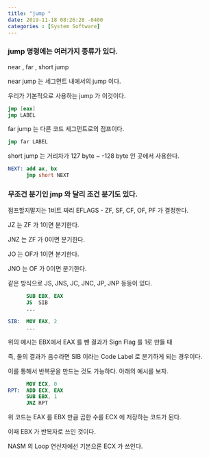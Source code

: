 ```yaml
---
title: "jump "
date: 2019-11-18 08:26:28 -0400
categories : [System Software]
---
```


### jump 명령에는 여러가지 종류가 있다.

near , far , short jump

near jump 는 세그먼트 내에서의 jump 이다.

우리가 기본적으로 사용하는 jump 가 이것이다.

```nasm
jmp [eax]
jmp LABEL
```


far jump 는 다른 코드 세그먼트로의 점프이다.

```nasm
jmp far LABEL
```


short jump 는 거리차가 127 byte ~ -128 byte 인 곳에서 사용한다.

```nasm
NEXT: add ax, bx
      jmp short NEXT
```


### 무조건 분기인 jmp 와 달리 조건 분기도 있다.

점프할지말지는 1비트 짜리 EFLAGS - ZF, SF, CF, OF, PF 가 결정한다.


JZ 는 ZF 가 1이면 분기한다.

JNZ 는 ZF 가 0이면 분기한다.

JO 는 OF가 1이면 분기한다.
 
JNO 는 OF 가 0이면 분기한다.

같은 방식으로 JS, JNS, JC, JNC, JP, JNP 등등이 있다.




```nasm
      SUB EBX, EAX
      JS  SIB
      ...

SIB:  MOV EAX, 2  
      ...
```

위의 예시는 EBX에서 EAX 를 뺀 결과가 Sign Flag 를 1로 만들 때

즉, 둘의 결과가 음수라면 SIB 이라는 Code Label 로 분기하게 되는 경우이다.




이를 통해서 반복문을 만드는 것도 가능하다. 아래의 예시를 보자.


```nasm
      MOV ECX, 0
RPT:  ADD ECX, EAX
      SUB EBX, 1
      JNZ RPT
```  
   
위 코드는 EAX 를 EBX 만큼 곱한 수를 ECX 에 저장하는 코드가 된다.

이때 EBX 가 반복자로 쓰인 것이다.

NASM 의 Loop 연산자에선 기본으론 ECX 가 쓰인다.



